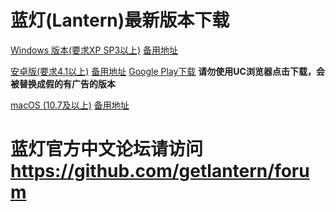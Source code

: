 # 蓝灯(Lantern)最新版本下载

[Windows 版本(要求XP SP3以上)](https://raw.githubusercontent.com/getlantern/lantern-binaries/master/lantern-installer.exe)      [备用地址](https://s3.amazonaws.com/lantern/lantern-installer.exe)  

[安卓版(要求4.1以上)](https://raw.githubusercontent.com/getlantern/lantern-binaries/master/lantern-installer.apk)               [备用地址](https://s3.amazonaws.com/lantern/lantern-installer.apk) [Google Play下载](https://play.google.com/store/apps/details?id=org.getlantern.lantern) **请勿使用UC浏览器点击下载，会被替换成假的有广告的版本**

[macOS (10.7及以上)](https://raw.githubusercontent.com/getlantern/lantern-binaries/master/lantern-installer.dmg)              [备用地址](https://s3.amazonaws.com/lantern/lantern-installer.dmg) 

# 蓝灯官方中文论坛请访问 https://github.com/getlantern/forum
